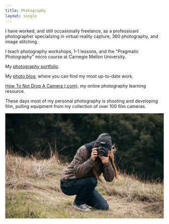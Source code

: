 ```yaml
---
title: Photography
layout: single
---
```

I have worked, and still occasionally freelance, as a professioanl photographer specializing in virtual reality capture, 360 photography, and image stitching.

I teach photography workshops, 1-1 lessons, and the "Pragmatic Photography" micro course at Carnegie Mellon University.

My [photography portfolio](http://notdroppingcameras.com).

My [photo blog](https://blog.notdroppingcameras.com/), where you can find my most up-to-date work.

[How To Not Drop A Camera (.com)](https://howtonotdropacamera.com/), my online photography learning resource.

These days most of my personal photography is shooting and developing film, pulling equipment from my collection of over 100 film cameras.



![A photo of myself, face obscured by a camera](self.jpg)
